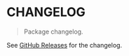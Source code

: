 # CHANGELOG

> Package changelog.

See [GitHub Releases](https://github.com/stdlib-js/utils-reduce/releases) for the changelog.